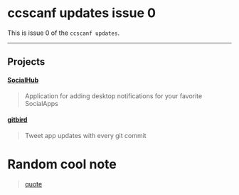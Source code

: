 # ccscanf updates issue 0

This is issue 0 of the `ccscanf updates`.

---

## Projects

#### [SocialHub](https://github.com/Nyasaki/SocialHub)

>Application for adding desktop notifications for your favorite SocialApps

#### [gitbird](http://gitbird.work)

>Tweet app updates with every git commit

# Random cool note

> [quote](link)
